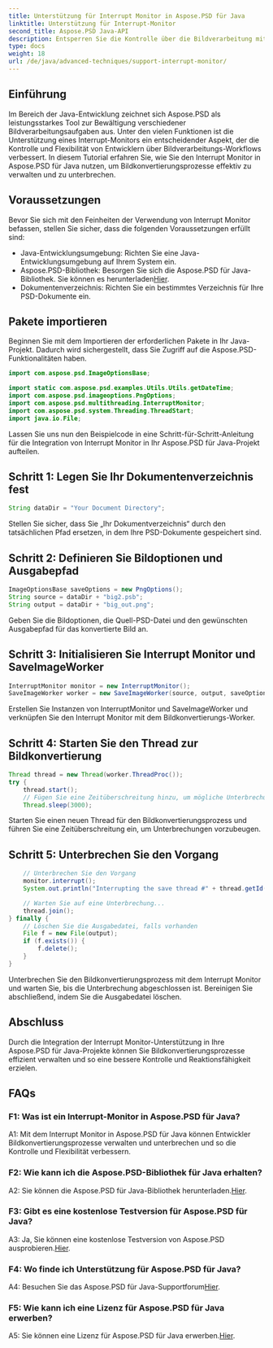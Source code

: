 ```yaml
---
title: Unterstützung für Interrupt Monitor in Aspose.PSD für Java
linktitle: Unterstützung für Interrupt-Monitor
second_title: Aspose.PSD Java-API
description: Entsperren Sie die Kontrolle über die Bildverarbeitung mit Aspose.PSD für Java. Lernen Sie, Prozesse für flexible Arbeitsabläufe zu unterbrechen.
type: docs
weight: 18
url: /de/java/advanced-techniques/support-interrupt-monitor/
---
```

## Einführung

Im Bereich der Java-Entwicklung zeichnet sich Aspose.PSD als leistungsstarkes Tool zur Bewältigung verschiedener Bildverarbeitungsaufgaben aus. Unter den vielen Funktionen ist die Unterstützung eines Interrupt-Monitors ein entscheidender Aspekt, der die Kontrolle und Flexibilität von Entwicklern über Bildverarbeitungs-Workflows verbessert. In diesem Tutorial erfahren Sie, wie Sie den Interrupt Monitor in Aspose.PSD für Java nutzen, um Bildkonvertierungsprozesse effektiv zu verwalten und zu unterbrechen.

## Voraussetzungen

Bevor Sie sich mit den Feinheiten der Verwendung von Interrupt Monitor befassen, stellen Sie sicher, dass die folgenden Voraussetzungen erfüllt sind:

- Java-Entwicklungsumgebung: Richten Sie eine Java-Entwicklungsumgebung auf Ihrem System ein.
-  Aspose.PSD-Bibliothek: Besorgen Sie sich die Aspose.PSD für Java-Bibliothek. Sie können es herunterladen[Hier](https://releases.aspose.com/psd/java/).
- Dokumentenverzeichnis: Richten Sie ein bestimmtes Verzeichnis für Ihre PSD-Dokumente ein.

## Pakete importieren

Beginnen Sie mit dem Importieren der erforderlichen Pakete in Ihr Java-Projekt. Dadurch wird sichergestellt, dass Sie Zugriff auf die Aspose.PSD-Funktionalitäten haben.

```java
import com.aspose.psd.ImageOptionsBase;

import static com.aspose.psd.examples.Utils.Utils.getDateTime;
import com.aspose.psd.imageoptions.PngOptions;
import com.aspose.psd.multithreading.InterruptMonitor;
import com.aspose.psd.system.Threading.ThreadStart;
import java.io.File;
```

Lassen Sie uns nun den Beispielcode in eine Schritt-für-Schritt-Anleitung für die Integration von Interrupt Monitor in Ihr Aspose.PSD für Java-Projekt aufteilen.

## Schritt 1: Legen Sie Ihr Dokumentenverzeichnis fest

```java
String dataDir = "Your Document Directory";
```

Stellen Sie sicher, dass Sie „Ihr Dokumentverzeichnis“ durch den tatsächlichen Pfad ersetzen, in dem Ihre PSD-Dokumente gespeichert sind.

## Schritt 2: Definieren Sie Bildoptionen und Ausgabepfad

```java
ImageOptionsBase saveOptions = new PngOptions();
String source = dataDir + "big2.psb";
String output = dataDir + "big_out.png";
```

Geben Sie die Bildoptionen, die Quell-PSD-Datei und den gewünschten Ausgabepfad für das konvertierte Bild an.

## Schritt 3: Initialisieren Sie Interrupt Monitor und SaveImageWorker

```java
InterruptMonitor monitor = new InterruptMonitor();
SaveImageWorker worker = new SaveImageWorker(source, output, saveOptions, monitor);
```

Erstellen Sie Instanzen von InterruptMonitor und SaveImageWorker und verknüpfen Sie den Interrupt Monitor mit dem Bildkonvertierungs-Worker.

## Schritt 4: Starten Sie den Thread zur Bildkonvertierung

```java
Thread thread = new Thread(worker.ThreadProc());
try {
    thread.start();
    // Fügen Sie eine Zeitüberschreitung hinzu, um mögliche Unterbrechungen zu berücksichtigen
    Thread.sleep(3000);
```

Starten Sie einen neuen Thread für den Bildkonvertierungsprozess und führen Sie eine Zeitüberschreitung ein, um Unterbrechungen vorzubeugen.

## Schritt 5: Unterbrechen Sie den Vorgang

```java
    // Unterbrechen Sie den Vorgang
    monitor.interrupt();
    System.out.println("Interrupting the save thread #" + thread.getId() + " at " + getDateTime().toString());

    // Warten Sie auf eine Unterbrechung...
    thread.join();
} finally {
    // Löschen Sie die Ausgabedatei, falls vorhanden
    File f = new File(output);
    if (f.exists()) {
        f.delete();
    }
}
```

Unterbrechen Sie den Bildkonvertierungsprozess mit dem Interrupt Monitor und warten Sie, bis die Unterbrechung abgeschlossen ist. Bereinigen Sie abschließend, indem Sie die Ausgabedatei löschen.

## Abschluss

Durch die Integration der Interrupt Monitor-Unterstützung in Ihre Aspose.PSD für Java-Projekte können Sie Bildkonvertierungsprozesse effizient verwalten und so eine bessere Kontrolle und Reaktionsfähigkeit erzielen.

## FAQs

### F1: Was ist ein Interrupt-Monitor in Aspose.PSD für Java?

A1: Mit dem Interrupt Monitor in Aspose.PSD für Java können Entwickler Bildkonvertierungsprozesse verwalten und unterbrechen und so die Kontrolle und Flexibilität verbessern.

### F2: Wie kann ich die Aspose.PSD-Bibliothek für Java erhalten?

A2: Sie können die Aspose.PSD für Java-Bibliothek herunterladen.[Hier](https://releases.aspose.com/psd/java/).

### F3: Gibt es eine kostenlose Testversion für Aspose.PSD für Java?

 A3: Ja, Sie können eine kostenlose Testversion von Aspose.PSD ausprobieren.[Hier](https://releases.aspose.com/).

### F4: Wo finde ich Unterstützung für Aspose.PSD für Java?

 A4: Besuchen Sie das Aspose.PSD für Java-Supportforum[Hier](https://forum.aspose.com/c/psd/34).

### F5: Wie kann ich eine Lizenz für Aspose.PSD für Java erwerben?

 A5: Sie können eine Lizenz für Aspose.PSD für Java erwerben.[Hier](https://purchase.aspose.com/buy).